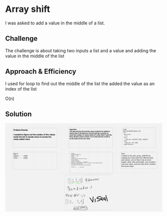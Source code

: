 # Array shift

 I was asked to add a value in the middle of a list.

## Challenge

The challenge is about taking two inputs a list and a value and adding the value in the middle of the list

## Approach & Efficiency

I used for loop to find out the middle of the list the added the value as an index of the list

O(n)

## Solution

![White_Board](../../../Assets/shift.png)
